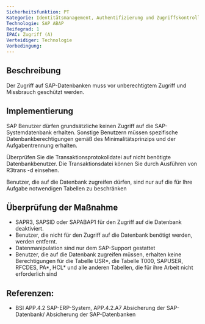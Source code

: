 ```yaml
---
Sicherheitsfunktion: PT
Kategorie: Identitätsmanagement, Authentifizierung und Zugriffskontrolle
Technologie: SAP ABAP
Reifegrad: 1
IPAC: Zugriff (A)
Verteidiger: Technologie
Vorbedingung:
---
```


## Beschreibung

Der Zugriff auf SAP-Datenbanken muss vor unberechtigtem Zugriff und Missbrauch geschützt werden.  

## Implementierung

SAP Benutzer dürfen grundsätzliche keinen Zugriff auf die SAP-Systemdatenbank erhalten. Sonstige Benutzern müssen spezifische Datenbankberechtigungen gemäß des Minimalitätsprinzips und der Aufgabentrennung erhalten.

Überprüfen Sie die Transaktionsprotokolldatei auf nicht benötigte Datenbankbenutzer. Die Transaktionsdatei können Sie durch Ausführen von R3trans -d einsehen.

Benutzer, die auf die Datenbank zugreifen dürfen, sind nur auf die für Ihre Aufgabe notwendigen Tabellen zu beschränken

## Überprüfung der Maßnahme

- SAPR3, SAPSID oder SAPABAP1 für den Zugriff auf die Datenbank deaktiviert.
- Benutzer, die nicht für den Zugriff auf die Datenbank benötigt werden, werden entfernt.
- Datenmanipulation sind nur dem SAP-Support gestattet
- Benutzer, die auf die Datenbank zugreifen müssen, erhalten keine Berechtigungen für die Tabelle USR\*, die Tabelle T000, SAPUSER, RFCDES, PA\*, HCL\* und alle anderen Tabellen, die für ihre Arbeit nicht erforderlich sind

## Referenzen:
- BSI APP.4.2 SAP-ERP-System, APP.4.2.A7 Absicherung der SAP-Datenbank/ Absicherung der SAP-Datenbanken
